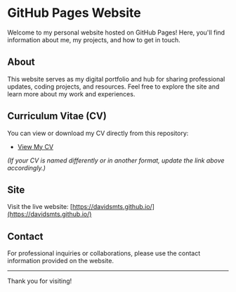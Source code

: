 # GitHub Pages Website

Welcome to my personal website hosted on GitHub Pages! Here, you'll find information about me, my projects, and how to get in touch.

## About

This website serves as my digital portfolio and hub for sharing professional updates, coding projects, and resources. Feel free to explore the site and learn more about my work and experiences.

## Curriculum Vitae (CV)

You can view or download my CV directly from this repository:

- [View My CV](./CV-long.pdf)

*(If your CV is named differently or in another format, update the link above accordingly.)*

## Site

Visit the live website: [https://davidsmts.github.io/](https://davidsmts.github.io/)

## Contact

For professional inquiries or collaborations, please use the contact information provided on the website.

---

Thank you for visiting!
